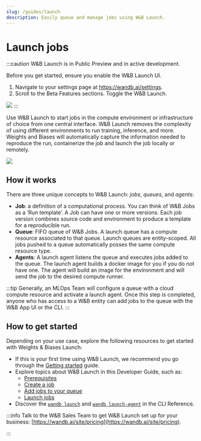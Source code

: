 ```yaml
---
slug: /guides/launch
description: Easily queue and manage jobs using W&B Launch.
---
```


# Launch jobs

:::caution
W&B Launch is in Public Preview and in active development. 

Before you get started, ensure you enable the W&B Launch UI.

1. Navigate to your settings page at https://wandb.ai/settings.
2. Scroll to the Beta Features sections. Toggle the W&B Launch.

![](/images/launch/toggle_beta_flag.png)
:::

Use W&B Launch to start jobs in the compute  environment or infrastructure of choice from one central interface. W&B Launch removes the complexity of using different environments to run training, inference, and more. Weights and Biases will automatically capture the information needed to reproduce the run, containerize the job and launch the job locally or remotely. 

![](/images/launch/ready_to_launch.png)



## How it works
There are three unique concepts to W&B Launch: *jobs*, *queues*, and *agents*: 
* **Job**:  a definition of a computational process. You can think of W&B Jobs as a ‘Run template’. A Job can have one or more versions. Each job version combines source code and environment to produce a template for a reproducible run.
* **Queue**: FIFO queue of W&B Jobs. A launch queue has a compute resource associated to that queue. Launch queues are entity-scoped. All jobs pushed to a queue automatically posses the same compute resource type.
* **Agents**: A launch agent listens the queue and executes jobs added to the queue. The launch agent builds a docker image for you if you do not have one. The agent will build an image for the environment and will send the job to the desired compute runner.


:::tip
Generally, an MLOps Team will configure a queue with a cloud compute resource and activate a launch agent. Once this step is completed, anyone who has access to a W&B entity can add jobs to the queue with the W&B App UI or the CLI.
:::


## How to get started
Depending on your use case, explore the following resources to get started with Weights & Biases Launch:

* If this is your first time using W&B Launch, we recommend you go through the [Getting started](./getting-started.md) guide.
* Explore topics about W&B Launch in this Developer Guide, such as:
    * [Prerequisites](../launch/prerequisites.md)  
    * [Create a job](../launch/create-job.md)
    * [Add jobs to your queue](../launch/add-jobs-to-queue.md)
    * [Launch jobs](../launch/launch-jobs.md)
* Discover the [`wandb launch`](../../ref/cli/wandb-launch.md) and [`wandb launch-agent`](../../ref/cli/wandb-launch-agent.md) in the CLI Reference.

:::info
Talk to the W&B Sales Team to get W&B Launch set up for your business: [https://wandb.ai/site/pricing](https://wandb.ai/site/pricing).

:::